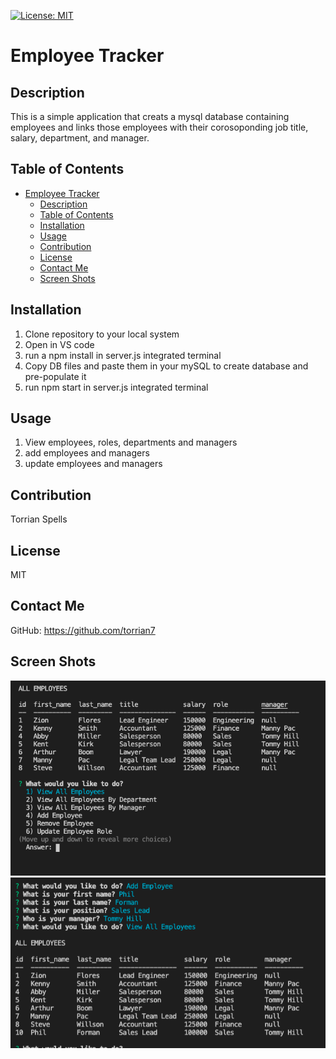 [![License: MIT](https://img.shields.io/badge/License-MIT-yellow.svg)](https://opensource.org/licenses/MIT)

# Employee Tracker
    
## Description 
This is a simple application that creats a mysql database containing employees and links those employees with their corosoponding job title, salary, department, and manager.

## Table of Contents
- [Employee Tracker](#employee-tracker)
  - [Description](#description)
  - [Table of Contents](#table-of-contents)
  - [Installation](#installation)
  - [Usage](#usage)
  - [Contribution](#contribution)
  - [License](#license)
  - [Contact Me](#contact-me)
  - [Screen Shots](#screen-shots)

## Installation
1) Clone repository to your local system
2) Open in VS code
3) run a npm install in server.js integrated terminal
4) Copy DB files and paste them in your mySQL to create database and pre-populate it
5) run npm start in server.js integrated terminal

## Usage
1) View employees, roles, departments and managers
3) add employees and managers
4) update employees and managers

## Contribution
Torrian Spells

## License
MIT

## Contact Me
GitHub: https://github.com/torrian7


## Screen Shots

<img src="pictures/screenshot.png">
<img src="pictures/screenshot2.png">





